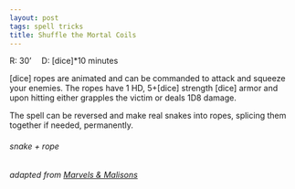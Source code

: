 ```yaml
---
layout: post
tags: spell tricks
title: Shuffle the Mortal Coils
---
```

R: 30’ 		D: [dice]*10 minutes

[dice] ropes are animated and can be commanded to attack and squeeze your enemies. The ropes have 1 HD, 5+[dice] strength [dice] armor and upon hitting either grapples the victim or deals 1D8 damage. 

The spell can be reversed and make real snakes into ropes, splicing them together if needed, permanently.

###### snake + rope
###### adapted from [Marvels & Malisons](https://www.exaltedfuneral.com/products/marvel-malisons)
